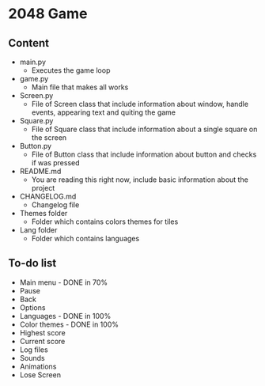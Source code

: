 # 2048 Game

## Content
- main.py
  - Executes the game loop
- game.py
  - Main file that makes all works
- Screen.py
  - File of Screen class that include information about window, handle events, appearing text and quiting the game
- Square.py
  - File of Square class that include information about a single square on the screen
- Button.py
  - File of Button class that include information about button and checks if was pressed
- README.md
  - You are reading this right now, include basic information about the project
- CHANGELOG.md
  - Changelog file
- Themes folder
  - Folder which contains colors themes for tiles
- Lang folder
  - Folder which contains languages

## To-do list
- Main menu - DONE in 70%
- Pause
- Back
- Options
- Languages - DONE in 100%
- Color themes - DONE in 100%
- Highest score
- Current score
- Log files
- Sounds
- Animations
- Lose Screen
